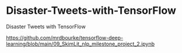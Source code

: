 # Disaster-Tweets-with-TensorFlow
Disaster Tweets with TensorFlow

https://github.com/mrdbourke/tensorflow-deep-learning/blob/main/09_SkimLit_nlp_milestone_project_2.ipynb
